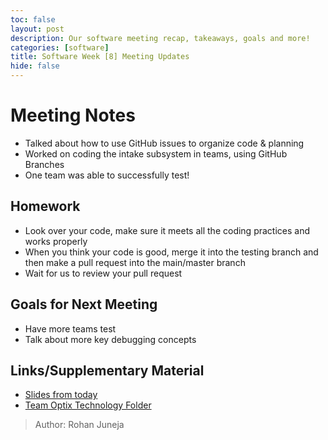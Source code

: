 ```yaml
---
toc: false
layout: post
description: Our software meeting recap, takeaways, goals and more!
categories: [software] 
title: Software Week [8] Meeting Updates
hide: false
---
```


# Meeting Notes
 - Talked about how to use GitHub issues to organize code & planning
 - Worked on coding the intake subsystem in teams, using GitHub Branches
 - One team was able to successfully test!

## Homework
 - Look over your code, make sure it meets all the coding practices and works properly
 - When you think your code is good, merge it into the testing branch and then make a pull request into the main/master branch
 - Wait for us to review your pull request

## Goals for Next Meeting
 - Have more teams test
 - Talk about more key debugging concepts

## Links/Supplementary Material
 - [Slides from today](https://docs.google.com/presentation/d/1CvoKT8R0xzHnWR0rDgqBctmjbyYIrbsLasZKjyPgTHU/edit#slide=id.g1922ec098db_3_0)
 - [Team Optix Technology Folder](https://drive.google.com/drive/folders/1D4VNl_CzpGJff69jR2onBDxhrS-d7Ol8?usp=sharing)

> Author: Rohan Juneja
